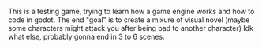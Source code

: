 This is a testing game, trying to learn how a game engine works and how to code in godot.
The end "goal" is to create a mixure of visual novel (maybe some characters might attack you after being bad to another character)
Idk what else, probably gonna end in 3 to 6 scenes.
